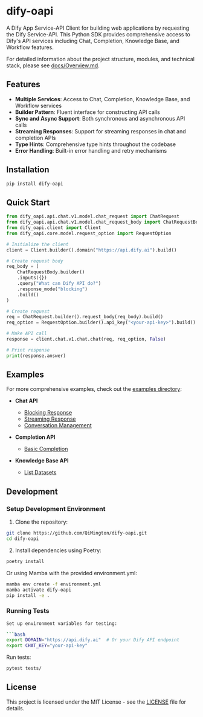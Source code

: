 # dify-oapi

A Dify App Service-API Client for building web applications by requesting the Dify Service-API. This Python SDK provides comprehensive access to Dify's API services including Chat, Completion, Knowledge Base, and Workflow features.

For detailed information about the project structure, modules, and technical stack, please see [docs/Overview.md](./docs/Overview.md).

## Features

- **Multiple Services**: Access to Chat, Completion, Knowledge Base, and Workflow services
- **Builder Pattern**: Fluent interface for constructing API calls
- **Sync and Async Support**: Both synchronous and asynchronous API calls
- **Streaming Responses**: Support for streaming responses in chat and completion APIs
- **Type Hints**: Comprehensive type hints throughout the codebase
- **Error Handling**: Built-in error handling and retry mechanisms

## Installation

```bash
pip install dify-oapi
```

## Quick Start

```python
from dify_oapi.api.chat.v1.model.chat_request import ChatRequest
from dify_oapi.api.chat.v1.model.chat_request_body import ChatRequestBody
from dify_oapi.client import Client
from dify_oapi.core.model.request_option import RequestOption

# Initialize the client
client = Client.builder().domain("https://api.dify.ai").build()

# Create request body
req_body = (
    ChatRequestBody.builder()
    .inputs({})
    .query("What can Dify API do?")
    .response_mode("blocking")
    .build()
)

# Create request
req = ChatRequest.builder().request_body(req_body).build()
req_option = RequestOption.builder().api_key("<your-api-key>").build()

# Make API call
response = client.chat.v1.chat.chat(req, req_option, False)

# Print response
print(response.answer)
```

## Examples

For more comprehensive examples, check out the [examples directory](./examples):

- **Chat API**
  - [Blocking Response](./examples/chat/blocking_response.py)
  - [Streaming Response](./examples/chat/streaming_response.py)
  - [Conversation Management](./examples/chat/conversation_management.py)

- **Completion API**
  - [Basic Completion](./examples/completion/basic_completion.py)

- **Knowledge Base API**
  - [List Datasets](./examples/knowledge_base/list_datasets.py)

## Development

### Setup Development Environment

1. Clone the repository:

```bash
git clone https://github.com/QiMington/dify-oapi.git
cd dify-oapi
```

2. Install dependencies using Poetry:

```bash
poetry install
```

Or using Mamba with the provided environment.yml:

```bash
mamba env create -f environment.yml
mamba activate dify-oapi
pip install -e .
```

### Running Tests

```bash
Set up environment variables for testing:

```bash
export DOMAIN="https://api.dify.ai"  # Or your Dify API endpoint
export CHAT_KEY="your-api-key"
```

Run tests:

```bash
pytest tests/
```

## License

This project is licensed under the MIT License - see the [LICENSE](./LICENSE) file for details.
